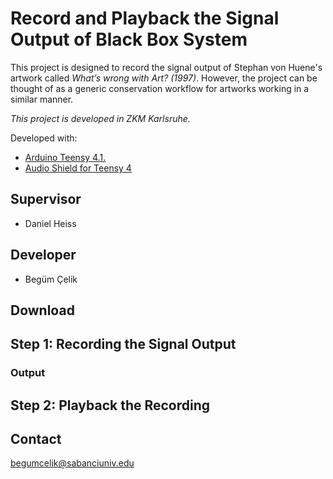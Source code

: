 # Record and Playback the Signal Output of Black Box System

This project is designed to record the signal output of Stephan von Huene's artwork called _What’s wrong with Art? (1997)_. However, the project can be thought of as a generic conservation workflow for artworks working in a similar manner. 

_This project is developed in ZKM Karlsruhe._

Developed with:
- [Arduino Teensy 4.1.](https://www.pjrc.com/store/teensy41.html)
- [Audio Shield for Teensy 4](https://www.pjrc.com/store/teensy3_audio.html)

## Supervisor
- Daniel Heiss

## Developer
- Begüm Çelik

## Download

## Step 1: Recording the Signal Output

### Output

## Step 2: Playback the Recording


## Contact
begumcelik@sabanciuniv.edu
